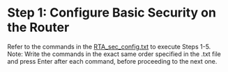 # Step 1: Configure Basic Security on the Router 
Refer to the commands in the [RTA_sec_config.txt](./RTA_sec_config.txt) to execute Steps 1-5.
Note: Write the commands in the exact same order specified in the .txt file and press Enter after each command, before proceeding to the next one.
